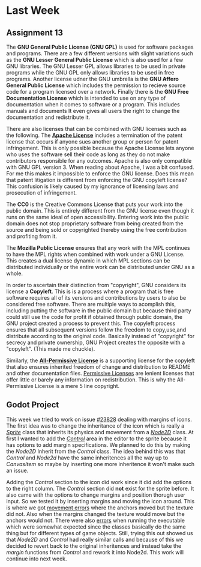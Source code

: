 # Last Week
## Assignment 13



The __GNU General Public License (GNU GPL)__ is used for software packages and programs. There are a few different versions with slight variations such as the __GNU Lesser General Public License__  which is also  used for a few GNU libraries. 
The GNU Lesser GPL allows libraries to be used in private programs while the GNU GPL only allows libraries to be used in free programs.
Another license udner the GNU umbrella is the __GNU Affero General Public License__  which includes the permission to recieve source code for a program licensed over a network. Finally there is the __GNU Free Documentation License__ which is intended to use on any type of documentation when it comes to software or a program. This includes manuals and documents It even gives all users the right to change the documentation and redistribute it. 

There are also licenses that can be combined with GNU licenses such as the following. 
The [__Apache License__](https://www.gnu.org/licenses/license-list.html) includes a termination of the patent license that occurs
if anyone sues another group or person for patent infringement. This is only possible because the Apache License lets anyone who uses the software
sell their code as long as they do not make contributors responsible for any outcomes. Apache is also only compatible with 
 GNU GPL version 3. When reading about Apache, I was  a bit confused. For me this makes it impossible to enforce the GNU license.
 Does this mean that patent litigation is different from enforcing the GNU copyleft license? This confusion is likely
 caused by my ignorance of licensing laws and prosecution of infringement. 
 
 The __CC0__ is the Creative Commons License that puts your work into the public domain. This is entirely different from the GNU license even though it runs on the same ideal of open accessibility. Entering work into the public domain does not stop proprietary software from being created from the source and being sold or copyrighted thereby using the free contribution and profiting from it. 
 
 The __Mozilla Public License__ ensures that any work with the MPL continues to have the MPL rights when combined with work under a GNU License. This creates a dual license dynamic in which MPL sections can be distributed individually or the entire work can be distributed under GNU as a whole. 
 
In order to ascertain their distinction from "copyright", GNU considers its license a __Copyleft__. This is is a process where a program that is free software requires all of its versions and contributions by users to also be considered free
software. There are multiple ways to acomplish this, including putting the software in the public domain but because 
third party could still use the code for profit if obtained through public domain, the GNU project created a process to prevent this.
The copyleft process ensures that all subsequent versions follow the freedom to copy,use,and distribute according to the original code. Basically 
instead of "copyright" for secrecy and private ownership, GNU Project creates the opposite with a "copyleft". (This made me chuckle). 


Similarly, the [__All-Permissive License__](https://www.gnu.org/software/texinfo/manual/texinfo/html_node/All_002dpermissive-Copying-License.html) 
is a supporting license for the copyleft that also ensures inherited freedom of change and distribution to README and other documentation
files. [Permissive Licenses](https://en.wikipedia.org/wiki/Permissive_software_licence) are lenient licenses that offer little or barely any information
on redistribution. This is why the All-Permissive License is a mere 5 line copyright.    


## Godot Project

This week we tried to work on issue [#23828](https://github.com/godotengine/godot/issues/23828) dealing with margins of icons. The first idea was to change the inheritance of the icon which is really a [_Sprite_](https://docs.godotengine.org/en/3.0/classes/class_sprite.html?highlight=sprite) class that inherits its physics and movement from a [_Node2D_](https://docs.godotengine.org/en/3.0/classes/class_node2d.html#class-node2d) class. At first I wanted to add the [_Control_](../images/icon_control.PNG) area in the editor to the sprite because it has options to add margin specifications. We planned to do this by making the _Node2D_ Inherit from the _Control_ class. The idea behind this was that _Control_ and _Node2d_ have the same inheritences all the way up to _CanvasItem_ so maybe by inserting one more inheritence it won't make such an issue.   

Adding the _Control_ section to the icon did work since it did add the options to the right column. The _Control_ section did __not__ exist for the sprite before. It also came with the options to change margins and position thorugh user input. So we tested it by inserting margins and moving the icon around. This is where we got [movement errors](../images/icon_error.PNG) where the anchors moved but the texture did not. Also when the margins changed the texture would move but the anchors would not. There were also [errors](../images/exe_error.png) when running the executable which were somewhat expected since the classes basically do the same thing but for different types of game objects. Still, trying this out showed us that _Node2D_ and _Control_ had really similar calls and because of this we decided to revert back to the original inheritences and instead take the _margin_ functions from _Control_ and rework it into Node2d. This work will continue into next week. 
